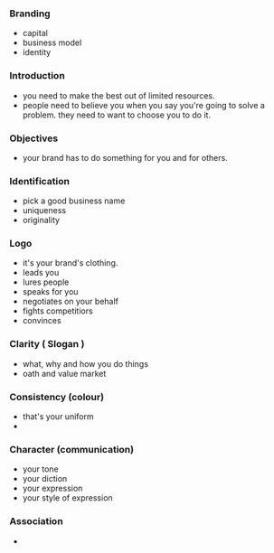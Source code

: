 
### Branding

- capital
- business model
- identity


### Introduction

- you need to make the best out of limited resources.
- people need to believe you when you say you're going to solve a problem. they need to want to choose you to do it.

### Objectives

- your brand has to do something for you  and for others.

### Identification

- pick a good business name
- uniqueness
- originality

### Logo

- it's your brand's clothing.
- leads you
- lures people
- speaks for you 
- negotiates on your behalf
- fights competitiors
- convinces

### Clarity ( Slogan )

- what, why and how you do things
- oath and value market

### Consistency (colour)

- that's your uniform
-

### Character (communication)

- your tone
- your diction
- your expression
- your style of expression

### Association

- 


